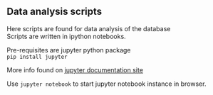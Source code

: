 ## Data analysis scripts

Here scripts are found for data analysis of the database   
Scripts are written in ipython notebooks.

Pre-requisites are jupyter python package   
`pip install jupyter`   

More info found on [jupyter documentation site](https://jupyter.readthedocs.io/en/latest/install.html)

Use `jupyter notebook` to start jupyter notebook instance in browser.